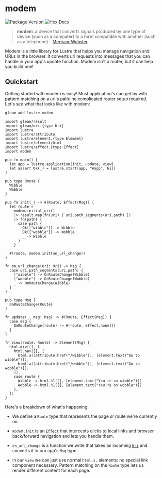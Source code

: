 # modem

[![Package Version](https://img.shields.io/hexpm/v/modem)](https://hex.pm/packages/modem)
[![Hex Docs](https://img.shields.io/badge/hex-docs-ffaff3)](https://hexdocs.pm/modem/)

> **modem**: a device that converts signals produced by one type of device (such
> as a computer) to a form compatible with another (such as a telephone) – [Merriam-Webster](https://www.merriam-webster.com/dictionary/modem)

Modem is a little library for Lustre that helps you manage navigation and URLs in
the browser. It converts url requests into messages that you can handle in your
app's update function. Modem isn't a router, but it can help you build one!

## Quickstart

Getting started with modem is easy! Most application's can get by with pattern
matching on a url's path: no complicated router setup required. Let's see what
that looks like with modem:

```sh
gleam add lustre modem
```

```gleam
import gleam/result
import gleam/uri.{type Uri}
import lustre
import lustre/attribute
import lustre/element.{type Element}
import lustre/element/html
import lustre/effect.{type Effect}
import modem

pub fn main() {
  let app = lustre.application(init, update, view)
  let assert Ok(_) = lustre.start(app, "#app", Nil)
}

pub type Route {
  Wibble
  Wobble
}

pub fn init(_) -> #(Route, Effect(Msg)) {
  let route =
    modem.initial_uri()
    |> result.map(fn(uri) { uri.path_segments(uri.path) })
    |> fn(path) {
      case path {
        Ok(["wibble"]) -> Wibble
        Ok(["wobble"]) -> Wobble
        _ -> Wibble
      }
    }

  #(route, modem.init(on_url_change))
}

fn on_url_change(uri: Uri) -> Msg {
  case uri.path_segments(uri.path) {
    ["wibble"] -> OnRouteChange(Wibble)
    ["wobble"] -> OnRouteChange(Wobble)
    _ -> OnRouteChange(Wibble)
  }
}

pub type Msg {
  OnRouteChange(Route)
}

fn update(_, msg: Msg) -> #(Route, Effect(Msg)) {
  case msg {
    OnRouteChange(route) -> #(route, effect.none())
  }
}

fn view(route: Route) -> Element(Msg) {
  html.div([], [
    html.nav([], [
      html.a([attribute.href("/wibble")], [element.text("Go to wibble")]),
      html.a([attribute.href("/wobble")], [element.text("Go to wobble")]),
    ]),
    case route {
      Wibble -> html.h1([], [element.text("You're on wibble")])
      Wobble -> html.h1([], [element.text("You're on wobble")])
    },
  ])
}
```

Here's a breakdown of what's happening:

- We define a `Route` type that represents the page or route we're currently on.

- `modem.init` is an [`Effect`](https://hexdocs.pm/lustre/4.0.0-rc.2/lustre/effect.html#Effect)
  that intercepts clicks to local links and browser back/forward navigation and
  lets you handle them.

- `on_url_change` is a function we write that takes an incoming [`Uri`](https://hexdocs.pm/gleam_stdlib/gleam/uri.html#Uri)
  and converts it to our app's `Msg` type.

- In our `view` we can just use normal `html.a.` elements: no special link component
  necessary. Pattern matching on the `Route` type lets us render different content
  for each page.
